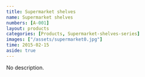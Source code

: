 ```yaml
---
title: Supermarket shelves
name: Supermarket shelves
numbers: [A-001]
layout: products
categories: [Products, Supermarket-shelves-series]
images: ["/assets/supermarket0.jpg"]
time: 2015-02-15
aside: true
---
```


No description.

